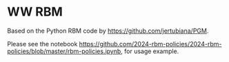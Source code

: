 # WW RBM

Based on the Python RBM code by https://github.com/jertubiana/PGM.

Please see the notebook https://github.com/2024-rbm-policies/2024-rbm-policies/blob/master/rbm-policies.ipynb, for usage example.